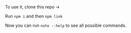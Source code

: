 To use it, clone this repo ->

Run `npm i`
and then
`npm link`

Now you can run
`note --help` to see all possible commands.
